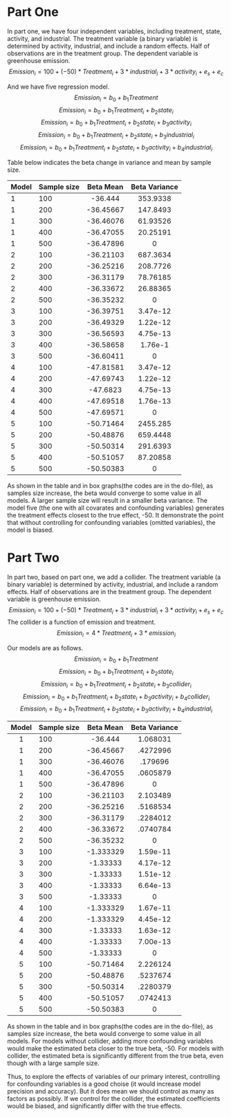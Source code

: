 # Part One

In part one, we have four independent variables, including treatment, state, activity, and industrial. The treatment variable (a binary variable) is determined by activity, industrial, and include a random effects. Half of observations are in the treatment group. The dependent variable is greenhouse emission. $$ Emission_i= 100 + (-50)*Treatment_i + 3*industrial_i + 3*activity_i + e_s + e_c $$

And we have five regression model. $$ Emission_i= b_0+b_1Treatment $$ $$ Emission_i= b_0+b_1Treatment_i+b_2state_i $$ $$ Emission_i= b_0+b_1Treatment_i+b_2state_i+b_3activity_i $$ $$ Emission_i= b_0+b_1Treatment_i+b_2state_i+b_3industrial_i$$ $$ Emission_i= b_0+b_1Treatment_i+b_2state_i+b_3activity_i +b_4industrial_i$$

Table below indicates the beta change in variance and mean by sample size.

| Model | Sample size | Beta Mean | Beta Variance |
|:------|:------------|:---------:|:-------------:|
| 1     | 100         |  -36.444  |   353.9338    |
| 1     | 200         | -36.45667 |   147.8493    |
| 1     | 300         | -36.46076 |   61.93526    |
| 1     | 400         | -36.47055 |   20.25191    |
| 1     | 500         | -36.47896 |       0       |
| 2     | 100         | -36.21103 |   687.3634    |
| 2     | 200         | -36.25216 |   208.7726    |
| 2     | 300         | -36.31179 |   78.76185    |
| 2     | 400         | -36.33672 |   26.88365    |
| 2     | 500         | -36.35232 |       0       |
| 3     | 100         | -36.39751 |   3.47e-12    |
| 3     | 200         | -36.49329 |   1.22e-12    |
| 3     | 300         | -36.56593 |   4.75e-13    |
| 3     | 400         | -36.58658 |    1.76e-1    |
| 3     | 500         | -36.60411 |       0       |
| 4     | 100         | -47.81581 |   3.47e-12    |
| 4     | 200         | -47.69743 |   1.22e-12    |
| 4     | 300         | -47.6823  |   4.75e-13    |
| 4     | 400         | -47.69518 |   1.76e-13    |
| 4     | 500         | -47.69571 |       0       |
| 5     | 100         | -50.71464 |   2455.285    |
| 5     | 200         | -50.48876 |   659.4448    |
| 5     | 300         | -50.50314 |   291.6393    |
| 5     | 400         | -50.51057 |   87.20858    |
| 5     | 500         | -50.50383 |       0       |

As shown in the table and in box graphs(the codes are in the do-file), as samples size increase, the beta would converge to some value in all models. A larger sample size will result in a smaller beta variance. The model five (the one with all covarates and confounding variables) generates the treatment effects closest to the true effect, -50. It demonstrate the point that without controlling for confounding variables (omitted variables), the model is biased.

# Part Two

In part two, based on part one, we add a collider. The treatment variable (a binary variable) is determined by activity, industrial, and include a random effects. Half of observations are in the treatment group. The dependent variable is greenhouse emission. $$ Emission_i= 100 + (-50)*Treatment_i + 3*industrial_i + 3*activity_i + e_s + e_c $$ The collider is a function of emission and treatment. $$ Emission_i= 4*Treatment_i + 3*emission_i  $$

Our models are as follows. $$ Emission_i= b_0+b_1Treatment $$ $$ Emission_i= b_0+b_1Treatment_i+b_2state_i $$ $$ Emission_i= b_0+b_1Treatment_i+b_2state_i+b_3collider_i $$ $$ Emission_i= b_0+b_1Treatment_i+b_2state_i+b_3activity_i+b_4collider_i$$ $$ Emission_i= b_0+b_1Treatment_i+b_2state_i+b_3activity_i +b_4industrial_i$$

| Model | Sample size | Beta Mean | Beta Variance |
|:-----:|:------------|:---------:|:-------------:|
|   1   | 100         |  -36.444  |   1.068031    |
|   1   | 200         | -36.45667 |   .4272996    |
|   1   | 300         | -36.46076 |    .179696    |
|   1   | 400         | -36.47055 |   .0605879    |
|   1   | 500         | -36.47896 |       0       |
|   2   | 100         | -36.21103 |   2.103489    |
|   2   | 200         | -36.25216 |   .5168534    |
|   2   | 300         | -36.31179 |   .2284012    |
|   2   | 400         | -36.33672 |   .0740784    |
|   2   | 500         | -36.35232 |       0       |
|   3   | 100         | -1.333329 |   1.59e-11    |
|   3   | 200         | -1.33333  |   4.17e-12    |
|   3   | 300         | -1.33333  |   1.51e-12    |
|   3   | 400         | -1.33333  |   6.64e-13    |
|   3   | 500         | -1.33333  |       0       |
|   4   | 100         | -1.333329 |   1.67e-11    |
|   4   | 200         | -1.333329 |   4.45e-12    |
|   4   | 300         | -1.33333  |   1.63e-12    |
|   4   | 400         | -1.33333  |   7.00e-13    |
|   4   | 500         | -1.33333  |       0       |
|   5   | 100         | -50.71464 |   2.226124    |
|   5   | 200         | -50.48876 |   .5237674    |
|   5   | 300         | -50.50314 |   .2280379    |
|   5   | 400         | -50.51057 |   .0742413    |
|   5   | 500         | -50.50383 |       0       |

As shown in the table and in box graphs(the codes are in the do-file), as samples size increase, the beta would converge to some value in all models. For models without collider, adding more confounding variables would make the estimated beta closer to the true beta, -50. For models with collider, the estimated beta is significantly different from the true beta, even though with a large sample size.

Thus, to explore the effects of variables of our primary interest, controlling for confounding variables is a good choise (it would increase model precision and accuracy). But it does mean we should control as many as factors as possibly. If we control for the collider, the estimated coefficients would be biased, and significantly differ with the true effects.
